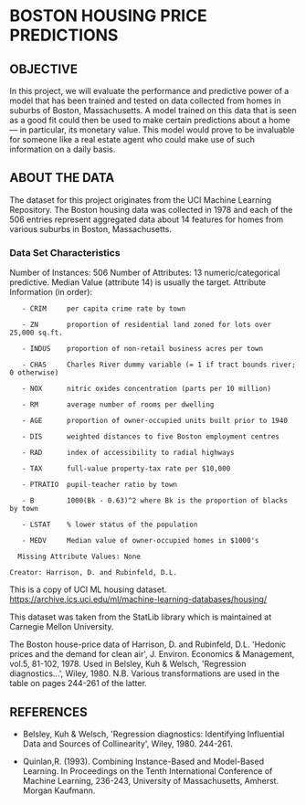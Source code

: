# BOSTON HOUSING PRICE PREDICTIONS

## OBJECTIVE
In this project, we will evaluate the performance and predictive power of a model that has been trained and tested on data collected from homes in suburbs of Boston, Massachusetts. A model trained on this data that is seen as a good fit could then be used to make certain predictions about a home — in particular, its monetary value. This model would prove to be invaluable for someone like a real estate agent who could make use of such information on a daily basis.

## ABOUT THE DATA
The dataset for this project originates from the UCI Machine Learning Repository. The Boston housing data was collected in 1978 and each of the 506 entries represent aggregated data about 14 features for homes from various suburbs in Boston, Massachusetts.

### Data Set Characteristics

Number of Instances: 506 
      Number of Attributes: 13 numeric/categorical predictive. Median Value (attribute 14) is usually the target.
      Attribute Information (in order):
      
       - CRIM     per capita crime rate by town
       
       - ZN       proportion of residential land zoned for lots over 25,000 sq.ft.
       
       - INDUS    proportion of non-retail business acres per town
       
       - CHAS     Charles River dummy variable (= 1 if tract bounds river; 0 otherwise)
       
       - NOX      nitric oxides concentration (parts per 10 million)
       
       - RM       average number of rooms per dwelling
       
       - AGE      proportion of owner-occupied units built prior to 1940
       
       - DIS      weighted distances to five Boston employment centres
       
       - RAD      index of accessibility to radial highways
       
       - TAX      full-value property-tax rate per $10,000
       
       - PTRATIO  pupil-teacher ratio by town
       
       - B        1000(Bk - 0.63)^2 where Bk is the proportion of blacks by town
       
       - LSTAT    % lower status of the population
       
       - MEDV     Median value of owner-occupied homes in $1000's
    
      Missing Attribute Values: None

    Creator: Harrison, D. and Rubinfeld, D.L.

This is a copy of UCI ML housing dataset.
https://archive.ics.uci.edu/ml/machine-learning-databases/housing/

This dataset was taken from the StatLib library which is maintained at Carnegie Mellon University.

The Boston house-price data of Harrison, D. and Rubinfeld, D.L. 'Hedonic prices and the demand for clean air', J. Environ. Economics & Management, vol.5, 81-102, 1978.   Used in Belsley, Kuh & Welsch, 'Regression diagnostics...', Wiley, 1980. N.B. Various transformations are used in the table on pages 244-261 of the latter.

## REFERENCES
- Belsley, Kuh & Welsch, 'Regression diagnostics: Identifying Influential Data and Sources of Collinearity', Wiley, 1980. 244-261.

- Quinlan,R. (1993). Combining Instance-Based and Model-Based Learning. In Proceedings on the Tenth International Conference of Machine Learning, 236-243, University of Massachusetts, Amherst. Morgan Kaufmann.
